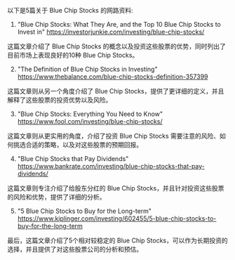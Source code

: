 以下是5篇关于 Blue Chip Stocks 的网路资料:

1. "Blue Chip Stocks: What They Are, and the Top 10 Blue Chip Stocks to Invest in"
https://investorjunkie.com/investing/blue-chip-stocks/

这篇文章介绍了 Blue Chip Stocks 的概念以及投资这些股票的优势，同时列出了目前市场上表现良好的10种 Blue Chip Stocks。

2. "The Definition of Blue Chip Stocks in Investing"
https://www.thebalance.com/blue-chip-stocks-definition-357399

这篇文章则从另一个角度介绍了 Blue Chip Stocks，提供了更详细的定义，并且解释了这些股票的投资优势以及风险。

3. "Blue Chip Stocks: Everything You Need to Know"
https://www.fool.com/investing/blue-chip-stocks/

这篇文章则从更实用的角度，介绍了投资 Blue Chip Stocks 需要注意的风险、如何挑选合适的策略，以及对这些股票的预期回报。

4. "Blue Chip Stocks that Pay Dividends"
https://www.bankrate.com/investing/blue-chip-stocks-that-pay-dividends/

这篇文章则专注介绍了给股东分红的 Blue Chip Stocks，并且针对投资这些股票的风险和优势，提供了详细的分析。

5. "5 Blue Chip Stocks to Buy for the Long-term"
https://www.kiplinger.com/investing/602455/5-blue-chip-stocks-to-buy-for-the-long-term

最后，这篇文章介绍了5个相对较稳定的 Blue Chip Stocks，可以作为长期投资的选择，并且提供了对这些股票公司的分析和预估。